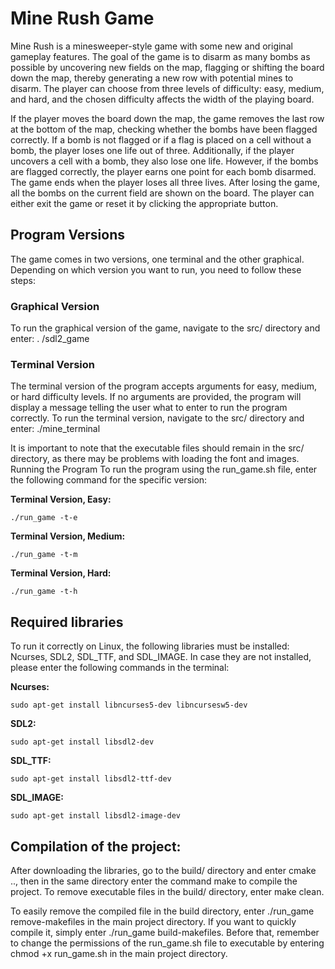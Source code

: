 # Mine Rush Game

Mine Rush is a minesweeper-style game with some new and original gameplay features. The goal of the game is to disarm as many bombs as possible by uncovering new fields on the map, flagging or shifting the board down the map, thereby generating a new row with potential mines to disarm. The player can choose from three levels of difficulty: easy, medium, and hard, and the chosen difficulty affects the width of the playing board.

If the player moves the board down the map, the game removes the last row at the bottom of the map, checking whether the bombs have been flagged correctly. If a bomb is not flagged or if a flag is placed on a cell without a bomb, the player loses one life out of three. Additionally, if the player uncovers a cell with a bomb, they also lose one life. However, if the bombs are flagged correctly, the player earns one point for each bomb disarmed. The game ends when the player loses all three lives. After losing the game, all the bombs on the current field are shown on the board. The player can either exit the game or reset it by clicking the appropriate button.

## Program Versions
The game comes in two versions, one terminal and the other graphical. Depending on which version you want to run, you need to follow these steps:



### Graphical Version
To run the graphical version of the game, navigate to the src/ directory and enter:
	.	/sdl2_game
### Terminal Version
The terminal version of the program accepts arguments for easy, medium, or hard 	difficulty levels. If no arguments are provided, the program will display a message telling the user what to enter to run the program correctly. To run the terminal version, navigate to the src/ directory and enter:
		./mine_terminal <argument>
	
It is important to note that the executable files should remain in the src/ directory, as there may be problems with loading the font and images.
Running the Program To run the program using the run_game.sh file, enter the following command for the specific version:

**Terminal Version, Easy:**
```
./run_game -t-e
```

**Terminal Version, Medium:**
```
./run_game -t-m
```

**Terminal Version, Hard:**
```
./run_game -t-h
```

## Required libraries
To run it correctly on Linux, the following libraries must be installed: Ncurses, SDL2, SDL_TTF, and SDL_IMAGE. In case they are not installed, please enter the following commands in the terminal:

**Ncurses:**
```
sudo apt-get install libncurses5-dev libncursesw5-dev
```

**SDL2:**
```
sudo apt-get install libsdl2-dev
```
	
**SDL_TTF:**
```
sudo apt-get install libsdl2-ttf-dev
```
	
**SDL_IMAGE:**
```
sudo apt-get install libsdl2-image-dev
```
## Compilation of the project:
After downloading the libraries, go to the build/ directory and enter cmake .., then in the same directory enter the command make to compile the project.
To remove executable files in the build/ directory, enter make clean.

To easily remove the compiled file in the build directory, enter ./run_game remove-makefiles in the main project directory. If you want to quickly compile it, simply enter ./run_game build-makefiles. Before that, remember to change the permissions of the run_game.sh file to executable by entering chmod +x run_game.sh in the main project directory.








